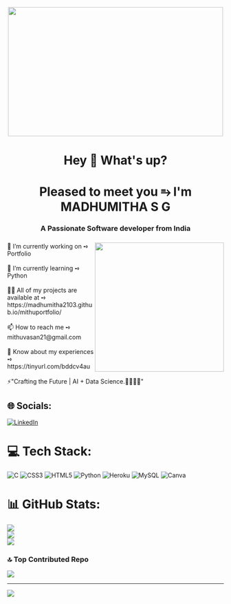 <div align="center">
  <img src="https://github.com/mithuvasan/mithuvasan/assets/109497436/439458d1-94dc-4643-aebc-1a5bad74213b" width="500" height="300"/>
</div>

<h1 align="center">Hey 👋 What's up?</h1>

###

<h1 align="center">Pleased to meet you ⥱ I'm MADHUMITHA S G</h1>
<h3 align="center">A Passionate Software developer from India</h3>

###

<img align="right" height="300" src="https://media.giphy.com/media/WTjXuYA2y4o3UZly3W/giphy.gif"  />

###

<p align="left">🔭 I’m currently working on ➺ Portfolio<br><br>🌱 I’m currently learning ➺ Python <br><br>👨‍💻 All of my projects are available at ➺ https://madhumitha2103.github.io/mithuportfolio/<br><br>📫 How to reach me ➺ mithuvasan21@gmail.com<br><br>📄 Know about my experiences ➺ https://tinyurl.com/bddcv4au<br><br>⚡"Crafting the Future | AI + Data Science.🤖👨🏻‍💻"
</p>


## 🌐 Socials:
[![LinkedIn](https://img.shields.io/badge/LinkedIn-%230077B5.svg?logo=linkedin&logoColor=white)](https://linkedin.com/in/https://www.linkedin.com/in/madhumitha-s-g-5ab140213) 

# 💻 Tech Stack:
![C](https://img.shields.io/badge/c-%2300599C.svg?style=for-the-badge&logo=c&logoColor=white) ![CSS3](https://img.shields.io/badge/css3-%231572B6.svg?style=for-the-badge&logo=css3&logoColor=white) ![HTML5](https://img.shields.io/badge/html5-%23E34F26.svg?style=for-the-badge&logo=html5&logoColor=white) ![Python](https://img.shields.io/badge/python-3670A0?style=for-the-badge&logo=python&logoColor=ffdd54) ![Heroku](https://img.shields.io/badge/heroku-%23430098.svg?style=for-the-badge&logo=heroku&logoColor=white) ![MySQL](https://img.shields.io/badge/mysql-%2300f.svg?style=for-the-badge&logo=mysql&logoColor=white) ![Canva](https://img.shields.io/badge/Canva-%2300C4CC.svg?style=for-the-badge&logo=Canva&logoColor=white)
# 📊 GitHub Stats:
![](https://github-readme-stats.vercel.app/api?username=mithuvasan&theme=nightowl&hide_border=false&include_all_commits=true&count_private=true)<br/>
![](https://github-readme-streak-stats.herokuapp.com/?user=mithuvasan&theme=nightowl&hide_border=false)<br/>
![](https://github-readme-stats.vercel.app/api/top-langs/?username=mithuvasan&theme=nightowl&hide_border=false&include_all_commits=true&count_private=true&layout=compact)

### 🔝 Top Contributed Repo
![](https://github-contributor-stats.vercel.app/api?username=mithuvasan&limit=5&theme=dark&combine_all_yearly_contributions=true)

---
[![](https://visitcount.itsvg.in/api?id=mithuvasan&icon=8&color=6)](https://visitcount.itsvg.in)

